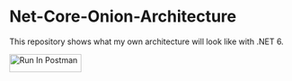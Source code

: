 # Net-Core-Onion-Architecture
This repository shows what my own architecture will look like with .NET 6.

[<img src="https://run.pstmn.io/button.svg" alt="Run In Postman" style="width: 128px; height: 32px;">](https://app.getpostman.com/run-collection/20862553-f1f19541-d6a8-4d42-b94b-7222cf8d1c50?action=collection%2Ffork&source=rip_markdown&collection-url=entityId%3D20862553-f1f19541-d6a8-4d42-b94b-7222cf8d1c50%26entityType%3Dcollection%26workspaceId%3D5034bb44-b60c-4804-8826-4d156826be0c)
